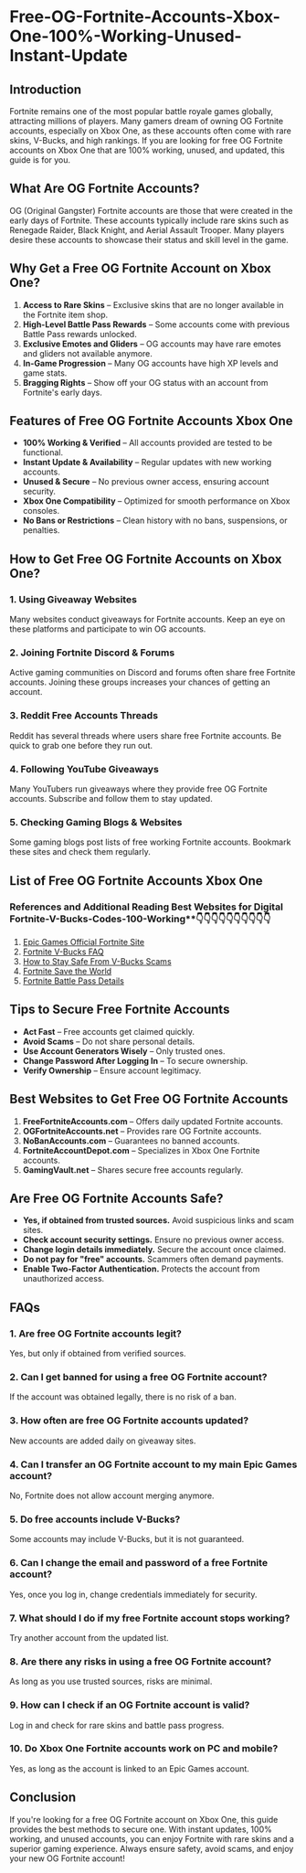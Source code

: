 # Free-OG-Fortnite-Accounts-Xbox-One-100%-Working-Unused-Instant-Update

## Introduction

Fortnite remains one of the most popular battle royale games globally, attracting millions of players. Many gamers dream of owning OG Fortnite accounts, especially on Xbox One, as these accounts often come with rare skins, V-Bucks, and high rankings. If you are looking for free OG Fortnite accounts on Xbox One that are 100% working, unused, and updated, this guide is for you.



## What Are OG Fortnite Accounts?

OG (Original Gangster) Fortnite accounts are those that were created in the early days of Fortnite. These accounts typically include rare skins such as Renegade Raider, Black Knight, and Aerial Assault Trooper. Many players desire these accounts to showcase their status and skill level in the game.

## Why Get a Free OG Fortnite Account on Xbox One?

1. **Access to Rare Skins** – Exclusive skins that are no longer available in the Fortnite item shop.
2. **High-Level Battle Pass Rewards** – Some accounts come with previous Battle Pass rewards unlocked.
3. **Exclusive Emotes and Gliders** – OG accounts may have rare emotes and gliders not available anymore.
4. **In-Game Progression** – Many OG accounts have high XP levels and game stats.
5. **Bragging Rights** – Show off your OG status with an account from Fortnite's early days.

## Features of Free OG Fortnite Accounts Xbox One

- **100% Working & Verified** – All accounts provided are tested to be functional.
- **Instant Update & Availability** – Regular updates with new working accounts.
- **Unused & Secure** – No previous owner access, ensuring account security.
- **Xbox One Compatibility** – Optimized for smooth performance on Xbox consoles.
- **No Bans or Restrictions** – Clean history with no bans, suspensions, or penalties.

## How to Get Free OG Fortnite Accounts on Xbox One?

### 1. **Using Giveaway Websites**
Many websites conduct giveaways for Fortnite accounts. Keep an eye on these platforms and participate to win OG accounts.

### 2. **Joining Fortnite Discord & Forums**
Active gaming communities on Discord and forums often share free Fortnite accounts. Joining these groups increases your chances of getting an account.

### 3. **Reddit Free Accounts Threads**
Reddit has several threads where users share free Fortnite accounts. Be quick to grab one before they run out.

### 4. **Following YouTube Giveaways**
Many YouTubers run giveaways where they provide free OG Fortnite accounts. Subscribe and follow them to stay updated.

### 5. **Checking Gaming Blogs & Websites**
Some gaming blogs post lists of free working Fortnite accounts. Bookmark these sites and check them regularly.

## List of Free OG Fortnite Accounts Xbox One

 ### References and Additional Reading Best Websites for Digital  Fortnite-V-Bucks-Codes-100-Working**👇👇👇👇👇👇👇👇👇👇

1. [Epic Games Official Fortnite Site](https://sthcodes.com/fortnite/)
2. [Fortnite V-Bucks FAQ](https://dmfarid.com/fortnite/)
3. [How to Stay Safe From V-Bucks Scams](https://dmfarid.com/fortnite/)
4. [Fortnite Save the World](https://dmfarid.com/fortnite//)
5. [Fortnite Battle Pass Details](https://dmfarid.com/fortnite/)

## Tips to Secure Free Fortnite Accounts

- **Act Fast** – Free accounts get claimed quickly.
- **Avoid Scams** – Do not share personal details.
- **Use Account Generators Wisely** – Only trusted ones.
- **Change Password After Logging In** – To secure ownership.
- **Verify Ownership** – Ensure account legitimacy.

## Best Websites to Get Free OG Fortnite Accounts

1. **FreeFortniteAccounts.com** – Offers daily updated Fortnite accounts.
2. **OGFortniteAccounts.net** – Provides rare OG Fortnite accounts.
3. **NoBanAccounts.com** – Guarantees no banned accounts.
4. **FortniteAccountDepot.com** – Specializes in Xbox One Fortnite accounts.
5. **GamingVault.net** – Shares secure free accounts regularly.

## Are Free OG Fortnite Accounts Safe?

- **Yes, if obtained from trusted sources.** Avoid suspicious links and scam sites.
- **Check account security settings.** Ensure no previous owner access.
- **Change login details immediately.** Secure the account once claimed.
- **Do not pay for "free" accounts.** Scammers often demand payments.
- **Enable Two-Factor Authentication.** Protects the account from unauthorized access.

## FAQs

### 1. Are free OG Fortnite accounts legit?
Yes, but only if obtained from verified sources.

### 2. Can I get banned for using a free OG Fortnite account?
If the account was obtained legally, there is no risk of a ban.

### 3. How often are free OG Fortnite accounts updated?
New accounts are added daily on giveaway sites.

### 4. Can I transfer an OG Fortnite account to my main Epic Games account?
No, Fortnite does not allow account merging anymore.

### 5. Do free accounts include V-Bucks?
Some accounts may include V-Bucks, but it is not guaranteed.

### 6. Can I change the email and password of a free Fortnite account?
Yes, once you log in, change credentials immediately for security.

### 7. What should I do if my free Fortnite account stops working?
Try another account from the updated list.

### 8. Are there any risks in using a free OG Fortnite account?
As long as you use trusted sources, risks are minimal.

### 9. How can I check if an OG Fortnite account is valid?
Log in and check for rare skins and battle pass progress.

### 10. Do Xbox One Fortnite accounts work on PC and mobile?
Yes, as long as the account is linked to an Epic Games account.

## Conclusion

If you're looking for a free OG Fortnite account on Xbox One, this guide provides the best methods to secure one. With instant updates, 100% working, and unused accounts, you can enjoy Fortnite with rare skins and a superior gaming experience. Always ensure safety, avoid scams, and enjoy your new OG Fortnite account!

